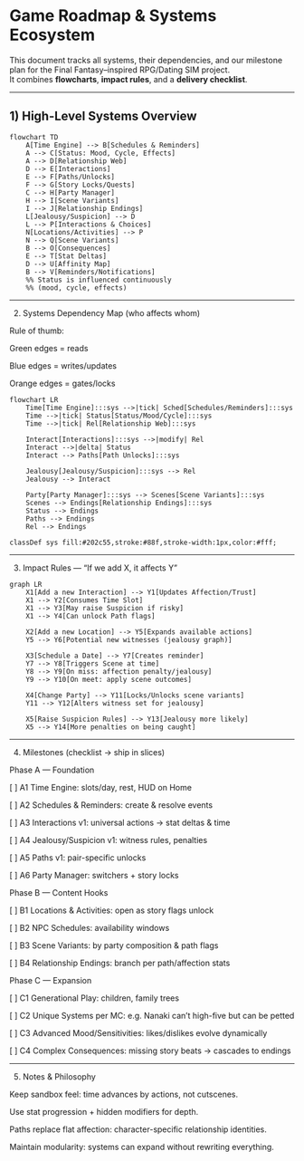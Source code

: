 # Game Roadmap & Systems Ecosystem

This document tracks all systems, their dependencies, and our milestone plan for the Final Fantasy–inspired RPG/Dating SIM project.  
It combines **flowcharts**, **impact rules**, and a **delivery checklist**.

---

## 1) High-Level Systems Overview
```mermaid
flowchart TD
    A[Time Engine] --> B[Schedules & Reminders]
    A --> C[Status: Mood, Cycle, Effects]
    A --> D[Relationship Web]
    D --> E[Interactions]
    E --> F[Paths/Unlocks]
    F --> G[Story Locks/Quests]
    C --> H[Party Manager]
    H --> I[Scene Variants]
    I --> J[Relationship Endings]
    L[Jealousy/Suspicion] --> D
    L --> P[Interactions & Choices]
    N[Locations/Activities] --> P
    N --> Q[Scene Variants]
    B --> O[Consequences]
    E --> T[Stat Deltas]
    D --> U[Affinity Map]
    B --> V[Reminders/Notifications]
    %% Status is influenced continuously
    %% (mood, cycle, effects)
```

---

2) Systems Dependency Map (who affects whom)

Rule of thumb:

Green edges = reads

Blue edges = writes/updates

Orange edges = gates/locks

```mermaid
flowchart LR
    Time[Time Engine]:::sys -->|tick| Sched[Schedules/Reminders]:::sys
    Time -->|tick| Status[Status/Mood/Cycle]:::sys
    Time -->|tick| Rel[Relationship Web]:::sys

    Interact[Interactions]:::sys -->|modify| Rel
    Interact -->|delta| Status
    Interact --> Paths[Path Unlocks]:::sys

    Jealousy[Jealousy/Suspicion]:::sys --> Rel
    Jealousy --> Interact

    Party[Party Manager]:::sys --> Scenes[Scene Variants]:::sys
    Scenes --> Endings[Relationship Endings]:::sys
    Status --> Endings
    Paths --> Endings
    Rel --> Endings

classDef sys fill:#202c55,stroke:#88f,stroke-width:1px,color:#fff;
```


---

3) Impact Rules — “If we add X, it affects Y”

```mermaid
graph LR
    X1[Add a new Interaction] --> Y1[Updates Affection/Trust]
    X1 --> Y2[Consumes Time Slot]
    X1 --> Y3[May raise Suspicion if risky]
    X1 --> Y4[Can unlock Path flags]

    X2[Add a new Location] --> Y5[Expands available actions]
    Y5 --> Y6[Potential new witnesses (jealousy graph)]

    X3[Schedule a Date] --> Y7[Creates reminder]
    Y7 --> Y8[Triggers Scene at time]
    Y8 --> Y9[On miss: affection penalty/jealousy]
    Y9 --> Y10[On meet: apply scene outcomes]

    X4[Change Party] --> Y11[Locks/Unlocks scene variants]
    Y11 --> Y12[Alters witness set for jealousy]

    X5[Raise Suspicion Rules] --> Y13[Jealousy more likely]
    X5 --> Y14[More penalties on being caught]
```

---

4) Milestones (checklist → ship in slices)

Phase A — Foundation

[ ] A1 Time Engine: slots/day, rest, HUD on Home

[ ] A2 Schedules & Reminders: create & resolve events

[ ] A3 Interactions v1: universal actions → stat deltas & time

[ ] A4 Jealousy/Suspicion v1: witness rules, penalties

[ ] A5 Paths v1: pair-specific unlocks

[ ] A6 Party Manager: switchers + story locks


Phase B — Content Hooks

[ ] B1 Locations & Activities: open as story flags unlock

[ ] B2 NPC Schedules: availability windows

[ ] B3 Scene Variants: by party composition & path flags

[ ] B4 Relationship Endings: branch per path/affection stats


Phase C — Expansion

[ ] C1 Generational Play: children, family trees

[ ] C2 Unique Systems per MC: e.g. Nanaki can’t high-five but can be petted

[ ] C3 Advanced Mood/Sensitivities: likes/dislikes evolve dynamically

[ ] C4 Complex Consequences: missing story beats → cascades to endings



---

5) Notes & Philosophy

Keep sandbox feel: time advances by actions, not cutscenes.

Use stat progression + hidden modifiers for depth.

Paths replace flat affection: character-specific relationship identities.

Maintain modularity: systems can expand without rewriting everything.
